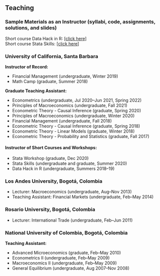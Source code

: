 ## Teaching

### Sample Materials as an Instructor (syllabi, code, assignments, solutions, and slides)
Short course Data Hack in R: [[click here]](https://ucsb.box.com/s/mn0zhswsx4jikixfiyvxprqwphx3znok)\
Short course Stata Skills: [[click here]](https://ucsb.box.com/s/5lcxvo1j5m2x0s71h9erqndweia3jm23)

### University of California, Santa Barbara

**Instructor of Record:**
* Financial Management (undergraduate, Winter 2019)
* Math Camp (graduate, Summer 2018)

**Graduate Teaching Assistant:**
* Econometrics (undergraduate, Jul 2020–Jun 2021, Spring 2022)
* Principles of Macroeconomics    (undergraduate, Fall 2021)
* Econometric Theory - Causal Inference (graduate, Spring 2020)
* Principles of Macroeconomics (undergraduate, Winter 2020)
* Financial Management (undergraduate, Fall 2018)
* Econometric Theory - Causal Inference (graduate, Spring 2018)
* Econometric Theory - Linear Models (graduate, Winter 2018)
* Econometric Theory - Probability and Statistics (graduate, Fall 2017)

#### Instructor of Short Courses and Workshops:
* Stata Workshop (graduate, Dec 2020)
* Stata Skills (undergraduate and graduate, Summer 2020)
* Data Hack in R (undergraduate, Summers 2018–19)

### Los Andes University, Bogotá, Colombia
* Lecturer: Macroeconomics (undergraduate, Aug–Nov 2013)
* Teaching Assistant: Financial Markets (undergraduate, Feb–May 2014)

### Rosario University, Bogotá, Colombia
* Lecturer: International Trade (undergraduate, Feb–Jun 2011)

### National University of Colombia, Bogotá, Colombia
**Teaching Assistant:**
* Advanced Microeconomics (graduate, Feb–May 2010)
* Econometrics II (undergraduate, Feb–May 2009)
* Macroeconomics II (undergraduate, Feb–May 2009)
* General Equilibrium (undergraduate, Aug 2007–Nov 2008)
